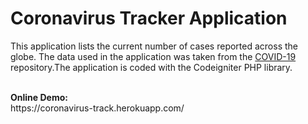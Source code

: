 # Coronavirus Tracker Application

This application lists the current number of cases reported across the globe. The data used in the application was taken from the <a href="https://github.com/CSSEGISandData/COVID-19"> COVID-19 </a> repository.The application is coded with the Codeigniter PHP library. 

<br>
<b>Online Demo:</b><br>
https://coronavirus-track.herokuapp.com/
<br><br>
